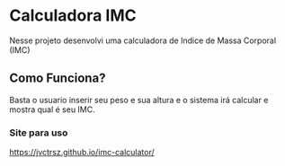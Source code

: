 # Calculadora IMC

Nesse projeto desenvolvi uma calculadora de Indice de Massa Corporal (IMC)

## Como Funciona?

Basta o usuario inserir seu peso e sua altura e o sistema irá calcular e mostra qual é seu IMC.


### Site para uso

https://jvctrsz.github.io/imc-calculator/
